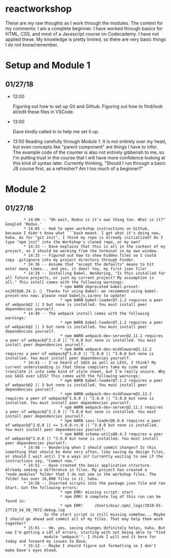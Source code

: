 # reactworkshop
These are my raw thoughts as I work through the modules. The context for my comments: I am a complete beginner. I have worked through basics for HTML, CSS, and most of a Javascript course on Codecademy. I have not applied these. My knowledge is pretty limited, so there are very basic things I do not know/remember.

# Setup and Module 1
## 01/27/18 
* 12:00

   Figuring out how to set up Git and Github. Figuring out how to find/look at/edit these files in VSCode.

* 13:00

   Dave kindly called in to help me set it up.

* 13:50
   Reading carefully through Module 1. It is not entirely over my head, but even concepts like "parent component" are things I have to infer. The example code of the counter is also not entirely gibberish to me, so I'm putting trust in the course that I will have more confidence looking at this kind of syntax later. Currently thinking, "Should I run through a basic JS course first, as a refresher? Am I too much of a beginner?"

# Module 2
## 01/27/18 
            * 14:00 -- "Oh wait, Redux is it's own thing too. What is it?" Googled 'Redux.'
            * 14:05 -- Had to open workshop instructions on Github, because I didn't know what ```bash meant. I get what it's doing now, haha. As for "git init", I think my repo is already initialized? Do I type "npm init" into the Workshop's cloned repo, or my own?
            * 14:15 -- Dave explains that this is all in the context of my project, so I should be working from the terminal in my own window.
            * 14:35 -- Figured out how to show hidden files so I could copy .gitignore into my project directory through Finder.
            * 14:36 -- Assume that "accept the defaults" means to hit enter many times... and yes, it does! Yay, my first json file!
            * 14:39 -- Installing Babel. Wondering, "Is this installed for all future projects, or just my current project? My assumption is all." This intall comes with the following warnings:
                            * npm WARN deprecated babel-preset-es2015@6.24.1: 🙌  Thanks for using Babel: we recommend using babel-preset-env now: please read babeljs.io/env to update!
                            * npm WARN babel-loader@7.1.2 requires a peer of webpack@2 || 3 but none is installed. You must install peer dependencies yourself.
            * 14:40 -- The webpack install comes with the following warnings:
                            * npm WARN babel-loader@7.1.2 requires a peer of webpack@2 || 3 but none is installed. You must install peer dependencies yourself.
                            * npm WARN webpack-dev-server@2.11.1 requires a peer of webpack@^2.2.0 || ^3.0.0 but none is installed. You must install peer dependencies yourself.
                            * npm WARN webpack-dev-middleware@1.12.2 requires a peer of webpack@^1.0.0 || ^2.0.0 || ^3.0.0 but none is installed. You must install peer dependencies yourself.
            * 14:41 -- I've heard of SASS as well as LESS, I think? My current understanding is that these compilers take my code and translate it into some kind of style sheet, but I'm really unsure. Why use SASS over LESS? This comes with the following warnings:
                            * npm WARN babel-loader@7.1.2 requires a peer of webpack@2 || 3 but none is installed. You must install peer dependencies yourself.
                            * npm WARN webpack-dev-middleware@1.12.2 requires a peer of webpack@^1.0.0 || ^2.0.0 || ^3.0.0 but none is installed. You must install peer dependencies yourself.
                            * npm WARN webpack-dev-server@2.11.1 requires a peer of webpack@^2.2.0 || ^3.0.0 but none is installed. You must install peer dependencies yourself.
                            * npm WARN sass-loader@6.0.6 requires a peer of webpack@^2.0.0 || >= 3.0.0-rc.0 || ^3.0.0 but none is installed. You must install peer dependencies yourself.
                            * npm WARN schema-utils@0.4.3 requires a peer of webpack@^2.0.0 || ^3.0.0 but none is installed. You must install peer dependencies yourself.
            * 14:48 -- Wondering when I should commit changes? Is this something that should be done very often, like saving my design files, or should I wait until I'm a ways in? Currently waiting to see if the instructions say, "Commit now."
            * 14:51 -- Have created the basic application structure. Already seeing a difference in files. My project has created a "node_modules" folder that I do not see in the workshop files. The folder has over 16,000 files in it, haha.
            * 14:56 -- Inserted scripts into the package.json file and ran Start. Got the following errors:
                            * npm ERR! missing script: start
                            * npm ERR! A complete log of this run can be found in:
                            * npm ERR!     /Users/mia/.npm/_logs/2018-01-27T19_54_58_707Z-debug.log
                     So the start script is still missing somehow... Maybe I should go ahead and commit all of my files. That may help them work together?
            * 15:01 -- Um, yes, saving changes definitely helps, haha. But now I'm getting a LOT of errors, starting with not being able to "find
                     module 'webpack'". I think I will end it here for today and forward my issues to Dave.
            * 15:12 -- Maybe I should figure out formatting so I don't make Dave's eyes bleed.


